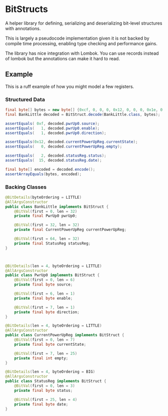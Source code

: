 # BitStructs
A helper library for defining, serializing and deserializing bit-level structures with annotations.

This is largely a pseudocode implementation given it is not backed by compile time processing, enabling type checking and performance gains.

The library has nice integration with Lombok. You can use records instead of lombok but the annotations can make it hard to read.

## Example
This is a ruff example of how you might model a few registers.

### Structured Data
```java
final byte[] bytes = new byte[] {0xcf, 0, 0, 0, 0x12, 0, 0, 0, 0x1e, 0, 0, 2};
final BankLittle decoded = BitStruct.decode(BankLittle.class, bytes);

assertEquals( 0xf, decoded.pwrUp0.source);
assertEquals(   1, decoded.pwrUp0.enable);
assertEquals(   1, decoded.pwrUp0.direction);

assertEquals(0x12, decoded.currentPowerUpReg.currentState);
assertEquals(   0, decoded.currentPowerUpReg.empty);

assertEquals(   2, decoded.statusReg.status);
assertEquals(  15, decoded.statusReg.date);

final byte[] encoded = decoded.encode();
assertArrayEquals(bytes, encoded);
```

### Backing Classes
```java
@BitDetails(byteOrdering = LITTLE)
@AllArgsConstructor
public class BankLittle implements BitStruct {
    @BitVal(first = 0, len = 32)
    private final PwrUp0 pwrUp0;

    @BitVal(first = 32, len = 32)
    private final CurrentPowerUpReg currentPowerUpReg;

    @BitVal(first = 64, len = 32)
    private final StatusReg statusReg;
}



@BitDetails(len = 4, byteOrdering = LITTLE)
@AllArgsConstructor
public class PwrUp0 implements BitStruct {
    @BitVal(first = 0, len = 6)
    private final byte source;

    @BitVal(first = 6, len = 1)
    private final byte enable;

    @BitVal(first = 7, len = 1)
    private final byte direction;
}

@BitDetails(len = 4, byteOrdering = LITTLE)
@AllArgsConstructor
public class CurrentPowerUpReg implements BitStruct {
    @BitVal(first = 0, len = 7)
    private final byte currentState;

    @BitVal(first = 7, len = 25)
    private final int empty;
}

@BitDetails(len = 4, byteOrdering = BIG)
@AllArgsConstructor
public class StatusReg implements BitStruct {
    @BitVal(first = 0, len = 3)
    private final byte status;

    @BitVal(first = 25, len = 4)
    private final byte date;
}
```

